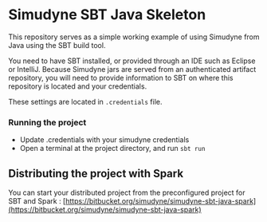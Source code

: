 # Simudyne SBT Java Skeleton

This repository serves as a simple working example of using Simudyne from Java using the SBT build tool.

You need to have SBT installed, or provided through an IDE such as Eclipse or IntelliJ. Because Simudyne jars are
served from an authenticated artifact repository, you will need to provide information to SBT on where this repository
is located and your credentials.

These settings are located in `.credentials` file.

### Running the project
* Update .credentials with your simudyne credentials
* Open a terminal at the project directory, and run `sbt run`

## Distributing the project with Spark

You can start your distributed project from the preconfigured project for SBT and Spark : [https://bitbucket.org/simudyne/simudyne-sbt-java-spark](https://bitbucket.org/simudyne/simudyne-sbt-java-spark)
